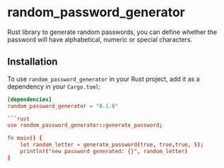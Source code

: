 # random_password_generator
Rust library to generate random passwords, you can define whether the password will have alphabetical, numeric or special characters.

## Installation

To use `random_password_generator` in your Rust project, add it as a dependency in your `Cargo.toml`:

```toml
[dependencies]
random_password_generator = "0.1.0"

```rust
use random_password_generator::generate_password;

fn main() {
    let random_letter = generate_password(true, true,true, 5);
    println!("new password generated: {}", random_letter)
}
```
